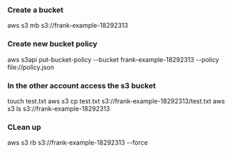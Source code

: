 ### Create a bucket 

aws s3 mb s3://frank-example-18292313


### Create new bucket policy 

aws s3api put-bucket-policy --bucket frank-example-18292313 --policy file://policy.json


### In the other account access the s3 bucket 
touch test.txt
aws s3 cp test.txt s3://frank-example-18292313/test.txt
aws s3 ls s3://frank-example-18292313


### CLean up 
aws s3 rb s3://frank-example-18292313 --force